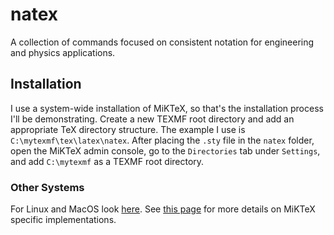 # natex

A collection of commands focused on consistent notation for engineering and physics applications.

## Installation

I use a system-wide installation of MiKTeX, so that's the installation process I'll be demonstrating. Create a new TEXMF root directory and add an appropriate TeX directory structure. The example I use is `C:\mytexmf\tex\latex\natex`. After placing the `.sty` file in the `natex` folder, open the MiKTeX admin console, go to the `Directories` tab under `Settings`, and add `C:\mytexmf` as a TEXMF root directory.

### Other Systems

For Linux and MacOS look [here](https://tex.stackexchange.com/questions/1137/where-do-i-place-my-own-sty-or-cls-files-to-make-them-available-to-all-my-te). See [this page](https://miktex.org/kb/texmf-roots) for more details on MiKTeX specific implementations.
